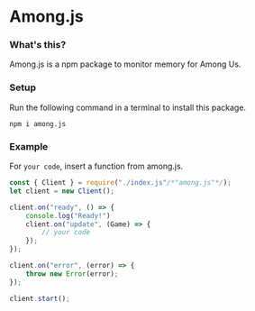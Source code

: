 # Among.js
### What's this?
Among.js is a npm package to monitor memory for Among Us.

### Setup
Run the following command in a terminal to install this package.
```
npm i among.js
```

### Example
For `your code`, insert a function from among.js.
```js
const { Client } = require("./index.js"/*"among.js"*/);
let client = new Client();

client.on("ready", () => {
	console.log("Ready!")
	client.on("update", (Game) => {
		// your code
	});
});

client.on("error", (error) => {
	throw new Error(error);
});

client.start();
```
